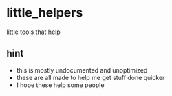 # little_helpers
 little tools that help
 
## hint
- this is mostly undocumented and unoptimized
- these are all made to help me get stuff done quicker
- I hope these help some people
